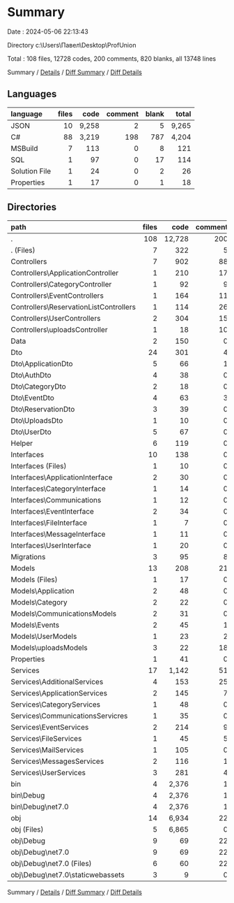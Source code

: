 # Summary

Date : 2024-05-06 22:13:43

Directory c:\\Users\\Павел\\Desktop\\ProfUnion

Total : 108 files,  12728 codes, 200 comments, 820 blanks, all 13748 lines

Summary / [Details](details.md) / [Diff Summary](diff.md) / [Diff Details](diff-details.md)

## Languages
| language | files | code | comment | blank | total |
| :--- | ---: | ---: | ---: | ---: | ---: |
| JSON | 10 | 9,258 | 2 | 5 | 9,265 |
| C# | 88 | 3,219 | 198 | 787 | 4,204 |
| MSBuild | 7 | 113 | 0 | 8 | 121 |
| SQL | 1 | 97 | 0 | 17 | 114 |
| Solution File | 1 | 24 | 0 | 2 | 26 |
| Properties | 1 | 17 | 0 | 1 | 18 |

## Directories
| path | files | code | comment | blank | total |
| :--- | ---: | ---: | ---: | ---: | ---: |
| . | 108 | 12,728 | 200 | 820 | 13,748 |
| . (Files) | 7 | 322 | 5 | 49 | 376 |
| Controllers | 7 | 902 | 88 | 253 | 1,243 |
| Controllers\\ApplicationController | 1 | 210 | 17 | 56 | 283 |
| Controllers\\CategoryController | 1 | 92 | 9 | 25 | 126 |
| Controllers\\EventControllers | 1 | 164 | 11 | 50 | 225 |
| Controllers\\ReservationListControllers | 1 | 114 | 26 | 31 | 171 |
| Controllers\\UserControllers | 2 | 304 | 15 | 87 | 406 |
| Controllers\\uploadsController | 1 | 18 | 10 | 4 | 32 |
| Data | 2 | 150 | 0 | 52 | 202 |
| Dto | 24 | 301 | 4 | 49 | 354 |
| Dto\\ApplicationDto | 5 | 66 | 1 | 11 | 78 |
| Dto\\AuthDto | 4 | 38 | 0 | 6 | 44 |
| Dto\\CategoryDto | 2 | 18 | 0 | 4 | 22 |
| Dto\\EventDto | 4 | 63 | 3 | 14 | 80 |
| Dto\\ReservationDto | 3 | 39 | 0 | 4 | 43 |
| Dto\\UploadsDto | 1 | 10 | 0 | 1 | 11 |
| Dto\\UserDto | 5 | 67 | 0 | 9 | 76 |
| Helper | 6 | 119 | 0 | 49 | 168 |
| Interfaces | 10 | 138 | 0 | 22 | 160 |
| Interfaces (Files) | 1 | 10 | 0 | 1 | 11 |
| Interfaces\\ApplicationInterface | 2 | 30 | 0 | 4 | 34 |
| Interfaces\\CategoryInterface | 1 | 14 | 0 | 2 | 16 |
| Interfaces\\Communications | 1 | 12 | 0 | 3 | 15 |
| Interfaces\\EventInterface | 2 | 34 | 0 | 4 | 38 |
| Interfaces\\FileInterface | 1 | 7 | 0 | 4 | 11 |
| Interfaces\\MessageInterface | 1 | 11 | 0 | 2 | 13 |
| Interfaces\\UserInterface | 1 | 20 | 0 | 2 | 22 |
| Migrations | 3 | 95 | 8 | 27 | 130 |
| Models | 13 | 208 | 21 | 49 | 278 |
| Models (Files) | 1 | 17 | 0 | 5 | 22 |
| Models\\Application | 2 | 48 | 0 | 11 | 59 |
| Models\\Category | 2 | 22 | 0 | 7 | 29 |
| Models\\CommunicationsModels | 2 | 31 | 0 | 6 | 37 |
| Models\\Events | 2 | 45 | 1 | 11 | 57 |
| Models\\UserModels | 1 | 23 | 2 | 4 | 29 |
| Models\\uploadsModels | 3 | 22 | 18 | 5 | 45 |
| Properties | 1 | 41 | 0 | 1 | 42 |
| Services | 17 | 1,142 | 51 | 253 | 1,446 |
| Services\\AdditionalServices | 4 | 153 | 25 | 39 | 217 |
| Services\\ApplicationServices | 2 | 145 | 7 | 28 | 180 |
| Services\\CategoryServices | 1 | 48 | 0 | 15 | 63 |
| Services\\CommunicationsServicres | 1 | 35 | 0 | 6 | 41 |
| Services\\EventServices | 2 | 214 | 9 | 36 | 259 |
| Services\\FileServices | 1 | 45 | 5 | 14 | 64 |
| Services\\MailServices | 1 | 105 | 0 | 20 | 125 |
| Services\\MessagesServices | 2 | 116 | 1 | 21 | 138 |
| Services\\UserServices | 3 | 281 | 4 | 74 | 359 |
| bin | 4 | 2,376 | 1 | 2 | 2,379 |
| bin\\Debug | 4 | 2,376 | 1 | 2 | 2,379 |
| bin\\Debug\\net7.0 | 4 | 2,376 | 1 | 2 | 2,379 |
| obj | 14 | 6,934 | 22 | 14 | 6,970 |
| obj (Files) | 5 | 6,865 | 0 | 1 | 6,866 |
| obj\\Debug | 9 | 69 | 22 | 13 | 104 |
| obj\\Debug\\net7.0 | 9 | 69 | 22 | 13 | 104 |
| obj\\Debug\\net7.0 (Files) | 6 | 60 | 22 | 13 | 95 |
| obj\\Debug\\net7.0\\staticwebassets | 3 | 9 | 0 | 0 | 9 |

Summary / [Details](details.md) / [Diff Summary](diff.md) / [Diff Details](diff-details.md)